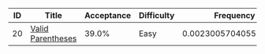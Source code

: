 |ID|Title|Acceptance|Difficulty|Frequency|
|----|-----|----|---|---|
|20|[Valid Parentheses]( https://leetcode.com/problems/valid-parentheses)|39.0%|Easy|0.0023005704055949323|
